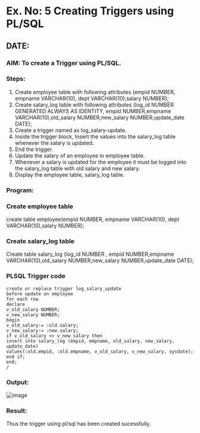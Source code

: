 # Ex. No: 5 Creating Triggers using PL/SQL
## DATE:
### AIM: To create a Trigger using PL/SQL.

### Steps:
1. Create employee table with following attributes (empid NUMBER, empname VARCHAR(10), dept VARCHAR(10),salary NUMBER);
2. Create salary_log table with following attributes (log_id NUMBER GENERATED ALWAYS AS IDENTITY, empid NUMBER,empname VARCHAR(10),old_salary NUMBER,new_salary NUMBER,update_date DATE);
3. Create a trigger named as log_salary-update.
4. Inside the trigger block, Insert the values into the salary_log table whenever the salary is updated.
5. End the trigger.
6. Update the salary of an employee in employee table.
7. Whenever a salary is updated for the employee it must be logged into the salary_log table with old salary and new salary.
8. Display the employee table, salary_log table.

### Program:
### Create employee table
create table employee(empid NUMBER, empname VARCHAR(10), dept VARCHAR(10),salary NUMBER);
### Create salary_log table
Create table salary_log (log_id NUMBER , empid NUMBER,empname VARCHAR(10),old_salary NUMBER,new_salary NUMBER,update_date DATE);

### PLSQL Trigger code
```
create or replace trigger log_salary_update
before update on employee
for each row
declare
v_old_salary NUMBER;
v_new_salary NUMBER;
begin
v_old_salary:= :old.salary;
v_new_salary:= :new.salary;
if v_old_salary <> v_new_salary then
insert into salary_log (empid, empname, old_salary, new_salary, update_date)
values(:old.empid, :old.empname, v_old_salary, v_new_salary, sysdate);
end if;
end;
/
```
### Output:
![image](https://github.com/harini1006/Ex-5-Creating-Triggers-using-PL-SQL/assets/113497405/8bfa679c-c818-46a7-8b5f-0b4698d15a14)

### Result:
Thus the trigger using pl/sql has been created sucessfully.
